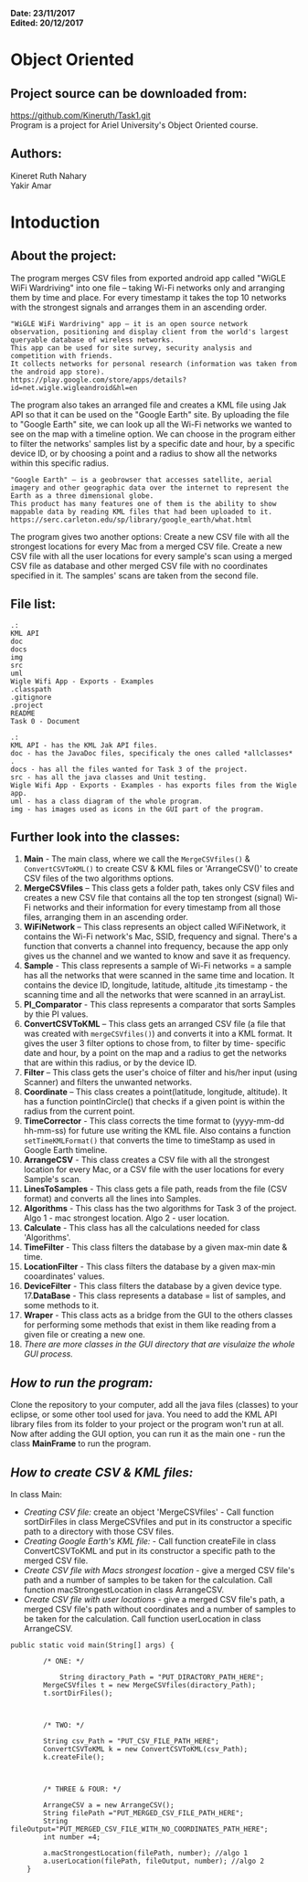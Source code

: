 **Date: 23/11/2017**  
**Edited: 20/12/2017**

Object Oriented
===

Project source can be downloaded from:
--- 
https://github.com/Kineruth/Task1.git  
Program is a project for Ariel University's Object Oriented course.

Authors:
--
Kineret Ruth Nahary  
Yakir Amar


**Intoduction**
==

About the project:
--
The program merges CSV files from exported android app called "WiGLE WiFi Wardriving" into one file – taking Wi-Fi networks only and arranging them by time and place. 
For every timestamp it takes the top 10 networks with the strongest signals and arranges them in an ascending order. 

```
"WiGLE WiFi Wardriving" app – it is an open source network observation, positioning and display client from the world's largest queryable database of wireless networks. 
This app can be used for site survey, security analysis and competition with friends. 
It collects networks for personal research (information was taken from the android app store).
https://play.google.com/store/apps/details?id=net.wigle.wigleandroid&hl=en
```

The program also takes an arranged file and creates a KML file using Jak API so that it can be used on the "Google Earth" site.
By uploading  the file to "Google Earth" site, we can look up all the Wi-Fi networks we wanted to see on the map with a timeline option. 
We can choose in the program either to filter the networks' samples list by a specific date and hour, by a specific device ID, or by choosing a point and a radius to show all the networks within this specific radius.

```
"Google Earth" – is a geobrowser that accesses satellite, aerial imagery and other geographic data over the internet to represent the Earth as a three dimensional globe. 
This product has many features one of them is the ability to show mappable data by reading KML files that had been uploaded to it.
https://serc.carleton.edu/sp/library/google_earth/what.html
```
The program gives two another options:
Create a new CSV file with all the strongest locations for every Mac from a merged CSV file.
Create a new CSV file with all the user locations for every sample's scan using a merged CSV file as database and other merged CSV file with no coordinates specified in it. The samples' scans are taken from the second file.

**File list:**
--  

```  
.: 
KML API  
doc 
docs
img  
src  
uml  
Wigle Wifi App - Exports - Examples  
.classpath  
.gitignore  
.project  
README  
Task 0 - Document
```

```  
.:
KML API - has the KML Jak API files.  
doc - has the JavaDoc files, specificaly the ones called *allclasses* .
docs - has all the files wanted for Task 3 of the project.
src - has all the java classes and Unit testing.  
Wigle Wifi App - Exports - Examples - has exports files from the Wigle app.  
uml - has a class diagram of the whole program.  
img - has images used as icons in the GUI part of the program.  
```

Further look into the classes:
--
1. **Main** - The main class, where we call the `MergeCSVfiles()` & `ConvertCSVToKML()` to create CSV & KML files or 'ArrangeCSV()' to create CSV files of the two algorithms options.
2. **MergeCSVfiles** – This class gets a folder path, takes only CSV files and creates a new CSV file that contains all the top ten strongest (signal) Wi-Fi networks and their information for every timestamp from all those files, arranging them in an ascending order.
3. **WiFiNetwork** – This class represents an object called WiFiNetwork, it contains the Wi-Fi network's Mac, SSID, frequency and signal. There's a function that converts a channel into frequency, because the app only gives us the channel and we wanted to know and save it as frequency. 
4. **Sample** - This class represents a sample of Wi-Fi networks = a sample has all the networks that were scanned in the same time and location. It contains the device ID, longitude, latitude, altitude ,its timestamp - the scanning time and all the networks that were scanned in an arrayList.
5. **PI_Comparator** - This class represents a comparator that sorts Samples by thie PI values.
6. **ConvertCSVToKML** – This class gets an arranged CSV file (a file that was created with `mergeCSVfiles()`) and converts it into a KML format. It gives the user 3 filter options to chose from, to filter by time- specific date and hour, by a point on the map and a radius to get the networks that are within this radius, or by the device ID. 
7. **Filter** – This class gets the user's choice of filter and his/her input (using Scanner) and filters the unwanted networks.
8. **Coordinate** – This class creates a point(latitude, longitude, altitude). It has a function pointInCircle() that checks if a given point is within the radius from the current point.
9. **TimeCorrector** - This class corrects the time format to (yyyy-mm-dd hh-mm-ss) for future use writing the KML file. Also contains a function `setTimeKMLFormat()` that converts the time to timeStamp as used in Google Earth timeline.
10. **ArrangeCSV** - This class creates a CSV file with all the strongest location for every Mac, or a CSV file with the user locations for every Sample's scan.
11. **LinesToSamples** - This class gets a file path, reads from the file (CSV format) and converts all the lines into Samples.
12. **Algorithms** - This class has the two algorithms for Task 3 of the project. Algo 1 - mac strongest location. Algo 2 - user location.
13. **Calculate** - This class has all the calculations needed for class 'Algorithms'.  
14. **TimeFilter** - This class filters the database by a given max-min date & time.    
15. **LocationFilter** - This class filters the database by a given max-min cooardinates' values.  
16. **DeviceFilter** - This class filters the database by a given device type.  
17.**DataBase** - This class represents a database = list of samples, and some methods to it.  
18. **Wraper** - This class acts as a bridge from the GUI to the others classes for performing some methods that exist in them like reading from a given file or creating a new one.  
19. *There are more classes in the GUI directory that are visulaize the whole GUI process.*  

*How to run the program:*
--
Clone the repository to your computer, add all the java files (classes) to your eclipse, or some other tool used for java. 
You need to add the KML API library files from its folder to your project or the program won't run at all.  
Now after adding the GUI option, you can run it as the main one - run the class **MainFrame** to run the program.  

*How to create CSV & KML files:*
--  

In class Main:  
* *Creating CSV file:* create an object 'MergeCSVfiles' - Call function sortDirFiles in class MergeCSVfiles and put in its constructor a specific path to a directory with those CSV files.
* *Creating Google Earth's KML file:* - Call function createFile in class ConvertCSVToKML and put in its constructor a specific path to the merged CSV file.
* *Create CSV file with Macs strongest location* - give a merged CSV file's path and a number of samples to be taken for the calculation. Call function macStrongestLocation in class ArrangeCSV. 
* *Create CSV file with user locations* - give a merged CSV file's path, a merged CSV file's path without coordinates and a number of samples to be taken for the calculation. Call function userLocation in class ArrangeCSV.
 
```
public static void main(String[] args) {

		/* ONE: */
		
	        String diractory_Path = "PUT_DIRACTORY_PATH_HERE";
		MergeCSVfiles t = new MergeCSVfiles(diractory_Path);
		t.sortDirFiles();

		
		
		/* TWO: */
	
		String csv_Path = "PUT_CSV_FILE_PATH_HERE";
		ConvertCSVToKML k = new ConvertCSVToKML(csv_Path);
		k.createFile();

		
		
		/* THREE & FOUR: */
		
		ArrangeCSV a = new ArrangeCSV();
		String filePath ="PUT_MERGED_CSV_FILE_PATH_HERE";
		String fileOutput="PUT_MERGED_CSV_FILE_WITH_NO_COORDINATES_PATH_HERE";
		int number =4;
		
		a.macStrongestLocation(filePath, number); //algo 1
		a.userLocation(filePath, fileOutput, number); //algo 2
	}
  
```


